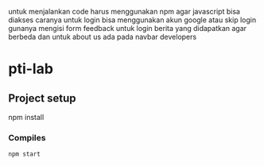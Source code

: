 untuk menjalankan code harus menggunakan npm agar javascript bisa diakses caranya
untuk login bisa menggunakan akun google atau skip login gunanya mengisi form feedback
untuk login berita yang didapatkan agar berbeda dan untuk about us ada pada navbar developers
# pti-lab

## Project setup
npm install

### Compiles 
```
npm start